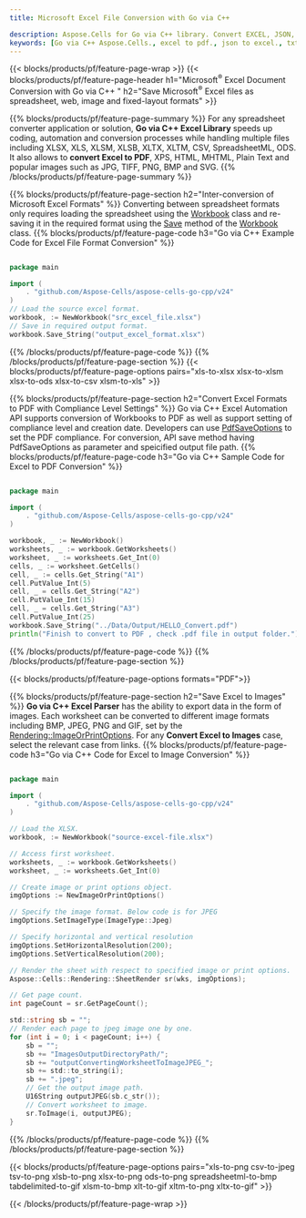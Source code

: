 ```yaml
---
title: Microsoft Excel File Conversion with Go via C++

description: Aspose.Cells for Go via C++ library. Convert EXCEL, JSON, PDF, XML, HTML, TXT, TSV, CSV, SQL, JPG, PNG and more formats with just few lines of Go via C++ code.
keywords: [Go via C++ Aspose.Cells., excel to pdf., json to excel., txt to sql., csv to json., json to pdf., xml to excel and Convert files between various formats in Go via C++]
---
```


{{< blocks/products/pf/feature-page-wrap >}}
{{< blocks/products/pf/feature-page-header h1="Microsoft<sup>&reg;</sup> Excel Document Conversion with Go via C++ " h2="Save Microsoft<sup>&reg;</sup> Excel files as spreadsheet, web, image and fixed-layout formats" >}}

{{% blocks/products/pf/feature-page-summary %}}
For any spreadsheet converter application or solution, **Go via C++ Excel Library** speeds up coding, automation and conversion processes while handling multiple files including XLSX, XLS, XLSM, XLSB, XLTX, XLTM, CSV, SpreadsheetML, ODS.  It also allows to **convert Excel to PDF**, XPS, HTML, MHTML, Plain Text and popular images such as JPG, TIFF, PNG, BMP and SVG.
{{% /blocks/products/pf/feature-page-summary  %}}

{{% blocks/products/pf/feature-page-section  h2="Inter-conversion of Microsoft Excel Formats" %}}
Converting between spreadsheet formats only requires loading the spreadsheet using the [Workbook](https://reference.aspose.com/cells/go-cpp/workbook/) class and re-saving it in the required format using the [Save](https://reference.aspose.com/cells/go-cpp/workbook/save_string/) method of the [Workbook](https://reference.aspose.com/cells/go-cpp//workbook/) class.
{{% blocks/products/pf/feature-page-code h3="Go via C++ Example Code for Excel File Format Conversion" %}}

```go

package main

import (
    . "github.com/Aspose-Cells/aspose-cells-go-cpp/v24"
)
// Load the source excel format.
workbook, := NewWorkbook("src_excel_file.xlsx")
// Save in required output format.
workbook.Save_String("output_excel_format.xlsx")

```
{{% /blocks/products/pf/feature-page-code  %}}
{{% /blocks/products/pf/feature-page-section %}}
{{< blocks/products/pf/feature-page-options pairs="xls-to-xlsx xlsx-to-xlsm xlsx-to-ods xlsx-to-csv xlsm-to-xls" >}}


{{% blocks/products/pf/feature-page-section  h2="Convert Excel Formats to PDF with Compliance Level Settings" %}}
Go via C++ Excel Automation API supports conversion of Workbooks to PDF as well as support setting of compliance level and creation date. Developers can use [PdfSaveOptions](https://reference.aspose.com/cells/go-cpp/pdfsaveoptions/) to set the PDF compliance.  For conversion, API save method having PdfSaveOptions as parameter and speicified output file path.
{{% blocks/products/pf/feature-page-code h3="Go via C++ Sample Code for Excel to PDF Conversion" %}}

```go

package main

import (
    . "github.com/Aspose-Cells/aspose-cells-go-cpp/v24"
)

workbook, _ := NewWorkbook()
worksheets, _ := workbook.GetWorksheets()
worksheet, _ := worksheets.Get_Int(0)
cells, _ := worksheet.GetCells()
cell, _ := cells.Get_String("A1")
cell.PutValue_Int(5)
cell, _ = cells.Get_String("A2")
cell.PutValue_Int(15)
cell, _ = cells.Get_String("A3")
cell.PutValue_Int(25)
workbook.Save_String("../Data/Output/HELLO_Convert.pdf")
println("Finish to convert to PDF , check .pdf file in output folder.")


```
{{% /blocks/products/pf/feature-page-code  %}}
{{% /blocks/products/pf/feature-page-section %}}

{{< blocks/products/pf/feature-page-options formats="PDF">}}

{{% blocks/products/pf/feature-page-section  h2="Save Excel to Images" %}}
**Go via C++ Excel Parser** has the ability to export data in the form of images. Each worksheet can be converted to different image formats including BMP, JPEG, PNG and GIF, set by the [Rendering::ImageOrPrintOptions](https://reference.aspose.com/cells/go-cpp/sheetrender/toimage_int_string/). For any **Convert Excel to Images** case, select the relevant case from links.
{{% blocks/products/pf/feature-page-code h3="Go via C++ Code for Excel to Image Conversion" %}}

```go

package main

import (
    . "github.com/Aspose-Cells/aspose-cells-go-cpp/v24"
)

// Load the XLSX.
workbook, := NewWorkbook("source-excel-file.xlsx")

// Access first worksheet.
worksheets, _ := workbook.GetWorksheets()
worksheet, _ := worksheets.Get_Int(0)

// Create image or print options object.
imgOptions := NewImageOrPrintOptions()

// Specify the image format. Below code is for JPEG
imgOptions.SetImageType(ImageType::Jpeg)

// Specify horizontal and vertical resolution
imgOptions.SetHorizontalResolution(200);
imgOptions.SetVerticalResolution(200);

// Render the sheet with respect to specified image or print options.
Aspose::Cells::Rendering::SheetRender sr(wks, imgOptions);

// Get page count.
int pageCount = sr.GetPageCount();

std::string sb = "";
// Render each page to jpeg image one by one.
for (int i = 0; i < pageCount; i++) {
	sb = "";
	sb += "ImagesOutputDirectoryPath/";
	sb += "outputConvertingWorksheetToImageJPEG_";
	sb += std::to_string(i);
	sb += ".jpeg";
	// Get the output image path.
	U16String outputJPEG(sb.c_str());
	// Convert worksheet to image.
	sr.ToImage(i, outputJPEG);
}


```
{{% /blocks/products/pf/feature-page-code %}}
{{% /blocks/products/pf/feature-page-section %}}

{{< blocks/products/pf/feature-page-options pairs="xls-to-png csv-to-jpeg tsv-to-png xlsb-to-png xlsx-to-png ods-to-png spreadsheetml-to-bmp tabdelimited-to-gif xlsm-to-bmp xlt-to-gif xltm-to-png xltx-to-gif" >}}

{{< /blocks/products/pf/feature-page-wrap >}}
